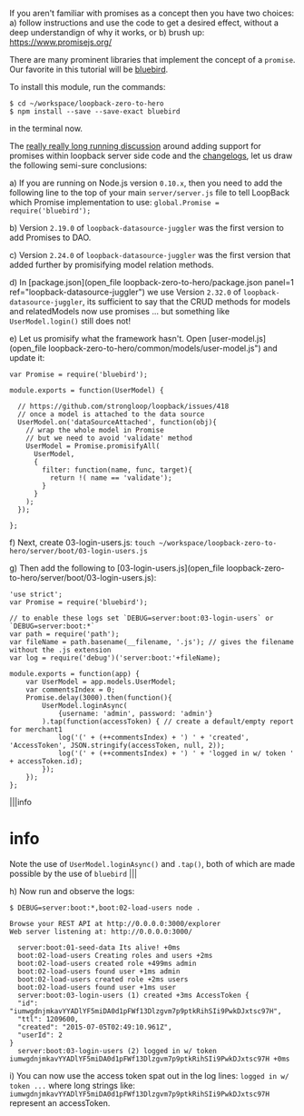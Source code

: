 If you aren't familiar with promises as a concept then you have two choices:
a) follow instructions and use the code to get a desired effect, without a deep understandign of why it works, or
b) brush up: https://www.promisejs.org/

There are many prominent libraries that implement the concept of a `promise`. Our favorite in this tutorial will be [bluebird](https://github.com/petkaantonov/bluebird/blob/master/API.md).

To install this module, run the commands:
```
$ cd ~/workspace/loopback-zero-to-hero
$ npm install --save --save-exact bluebird
```
in the terminal now.

The [really really long running discussion](https://github.com/strongloop/loopback/issues/418) around adding support for promises within loopback server side code and the [changelogs](https://github.com/strongloop/loopback-datasource-juggler/blame/master/CHANGES.md), let us draw the following semi-sure conclusions:

a) If you are running on Node.js version `0.10.x`, then you need to add the following line to the top of your main `server/server.js` file to tell LoopBack which Promise implementation to use: `global.Promise = require('bluebird');`

b) Version `2.19.0` of `loopback-datasource-juggler` was the first version to add Promises to DAO.

c) Version `2.24.0` of `loopback-datasource-juggler` was the first version that added further by promisifying model relation methods.

d) In [package.json](open_file loopback-zero-to-hero/package.json panel=1 ref="loopback-datasource-juggler") we use Version `2.32.0` of `loopback-datasource-juggler`, its sufficient to say that the CRUD methods for models and relatedModels now use promises ... but something like `UserModel.login()` still does not!

e) Let us promisify what the framework hasn't. Open [user-model.js](open_file loopback-zero-to-hero/common/models/user-model.js") and update it:

```
var Promise = require('bluebird');

module.exports = function(UserModel) {

  // https://github.com/strongloop/loopback/issues/418
  // once a model is attached to the data source
  UserModel.on('dataSourceAttached', function(obj){
    // wrap the whole model in Promise
    // but we need to avoid 'validate' method
    UserModel = Promise.promisifyAll(
      UserModel,
      {
        filter: function(name, func, target){
          return !( name == 'validate');
        }
      }
    );
  });

};
```

f) Next, create 03-login-users.js: `touch ~/workspace/loopback-zero-to-hero/server/boot/03-login-users.js`

g) Then add the following to [03-login-users.js](open_file loopback-zero-to-hero/server/boot/03-login-users.js):
```
'use strict';
var Promise = require('bluebird');

// to enable these logs set `DEBUG=server:boot:03-login-users` or `DEBUG=server:boot:*`
var path = require('path');
var fileName = path.basename(__filename, '.js'); // gives the filename without the .js extension
var log = require('debug')('server:boot:'+fileName);

module.exports = function(app) {
    var UserModel = app.models.UserModel;
    var commentsIndex = 0;
    Promise.delay(3000).then(function(){
        UserModel.loginAsync(
            {username: 'admin', password: 'admin'}
        ).tap(function(accessToken) { // create a default/empty report for merchant1
            log('(' + (++commentsIndex) + ') ' + 'created', 'AccessToken', JSON.stringify(accessToken, null, 2));
            log('(' + (++commentsIndex) + ') ' + 'logged in w/ token ' + accessToken.id);
        });
    });
};
```

|||info
# info

Note the use of `UserModel.loginAsync()` and `.tap()`, both of which are made possible by the use of `bluebird`
|||

h) Now run and observe the logs:
```
$ DEBUG=server:boot:*,boot:02-load-users node .

Browse your REST API at http://0.0.0.0:3000/explorer
Web server listening at: http://0.0.0.0:3000/

  server:boot:01-seed-data Its alive! +0ms
  boot:02-load-users Creating roles and users +2ms
  boot:02-load-users created role +499ms admin
  boot:02-load-users found user +1ms admin
  boot:02-load-users created role +2ms users
  boot:02-load-users found user +1ms user
  server:boot:03-login-users (1) created +3ms AccessToken {
  "id": "iumwgdnjmkavYYADlYF5miDA0d1pFWf13Dlzgvm7p9ptkRihSIi9PwkDJxtsc97H",
  "ttl": 1209600,
  "created": "2015-07-05T02:49:10.961Z",
  "userId": 2
}
  server:boot:03-login-users (2) logged in w/ token iumwgdnjmkavYYADlYF5miDA0d1pFWf13Dlzgvm7p9ptkRihSIi9PwkDJxtsc97H +0ms
```

i) You can now use the access token spat out in the log lines: `logged in w/ token ...` where long strings like: `iumwgdnjmkavYYADlYF5miDA0d1pFWf13Dlzgvm7p9ptkRihSIi9PwkDJxtsc97H` represent an accessToken.
